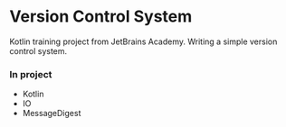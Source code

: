 # Version Control System

Kotlin training project from JetBrains Academy.
Writing a simple version control system.

### In project
* Kotlin
* IO
* MessageDigest
